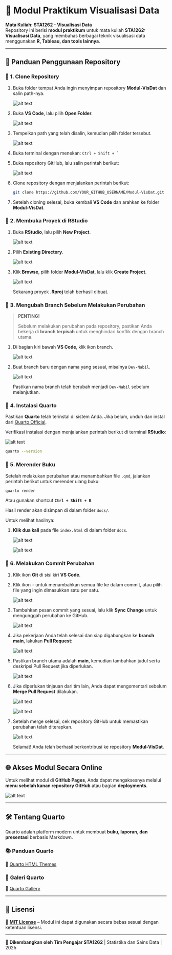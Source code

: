 # 📘 Modul Praktikum Visualisasi Data

**Mata Kuliah: STA1262 - Visualisasi Data**  
Repository ini berisi **modul praktikum** untuk mata kuliah **STA1262: Visualisasi Data**, yang membahas berbagai teknik visualisasi data menggunakan **R, Tableau, dan tools lainnya**.

---

## 🚀 **Panduan Penggunaan Repository**

### 🔹 **1. Clone Repository**

1. Buka folder tempat Anda ingin menyimpan repository **Modul-VisDat** dan salin path-nya.

   ![alt text](images/image-2.png)

2. Buka **VS Code**, lalu pilih **Open Folder**.

   ![alt text](images/image-3.png)

3. Tempelkan path yang telah disalin, kemudian pilih folder tersebut.

   ![alt text](images/image-4.png)

4. Buka terminal dengan menekan: `` Ctrl + Shift + `  ``

5. Buka repository GitHub, lalu salin perintah berikut:

   ![alt text](images/image-1.png)

6. Clone repository dengan menjalankan perintah berikut:

   ```sh
   git clone https://github.com/YOUR_GITHUB_USERNAME/Modul-VisDat.git
   ```

7. Setelah cloning selesai, buka kembali **VS Code** dan arahkan ke folder **Modul-VisDat**.

### 🔹 **2. Membuka Proyek di RStudio**

1. Buka **RStudio**, lalu pilih **New Project**.

   ![alt text](images/image-5.png)

2. Pilih **Existing Directory**.

   ![alt text](images/image-6.png)

3. Klik **Browse**, pilih folder **Modul-VisDat**, lalu klik **Create Project**.

   ![alt text](images/image-7.png)

   Sekarang proyek **.Rproj** telah berhasil dibuat.

### 🔹 **3. Mengubah Branch Sebelum Melakukan Perubahan**

> **PENTING!**
>
> Sebelum melakukan perubahan pada repository, pastikan Anda bekerja di **branch terpisah** untuk menghindari konflik dengan branch utama.

1. Di bagian kiri bawah **VS Code**, klik ikon branch.

   ![alt text](images/image-9.png)

2. Buat branch baru dengan nama yang sesuai, misalnya `Dev-Nabil`.

   ![alt text](images/image-10.png)

   Pastikan nama branch telah berubah menjadi `Dev-Nabil` sebelum melanjutkan.

### 🔹 **4. Instalasi Quarto**

Pastikan **Quarto** telah terinstal di sistem Anda. Jika belum, unduh dan instal dari [Quarto Official](https://quarto.org/).

Verifikasi instalasi dengan menjalankan perintah berikut di terminal **RStudio**:

![alt text](images/image-8.png)

```sh
quarto --version
```

### 🔹 **5. Merender Buku**

Setelah melakukan perubahan atau menambahkan file `.qmd`, jalankan perintah berikut untuk merender ulang buku:

```sh
quarto render
```

Atau gunakan shortcut **`Ctrl + Shift + B`**.

Hasil render akan disimpan di dalam folder `docs/`.

Untuk melihat hasilnya:

1. **Klik dua kali** pada file `index.html` di dalam folder `docs`.

   ![alt text](images/image-18.png)

   ![alt text](images/image-19.png)

### 🔹 **6. Melakukan Commit Perubahan**

1. Klik ikon **Git** di sisi kiri **VS Code**.
2. Klik ikon `+` untuk menambahkan semua file ke dalam commit, atau pilih file yang ingin dimasukkan satu per satu.

   ![alt text](images/image-11.png)

3. Tambahkan pesan commit yang sesuai, lalu klik **Sync Change** untuk mengunggah perubahan ke GitHub.

   ![alt text](images/image-12.png)

4. Jika pekerjaan Anda telah selesai dan siap digabungkan ke **branch main**, lakukan **Pull Request**:

   ![alt text](images/image-13.jpg)

5. Pastikan branch utama adalah **main**, kemudian tambahkan judul serta deskripsi Pull Request jika diperlukan.

   ![alt text](images/image-14.jpg)

6. Jika diperlukan tinjauan dari tim lain, Anda dapat mengomentari sebelum **Merge Pull Request** dilakukan.

   ![alt text](images/image-15.jpg)

   ![alt text](images/image-16.jpg)

7. Setelah merge selesai, cek repository GitHub untuk memastikan perubahan telah diterapkan.

   ![alt text](images/image-17.jpg)

   Selamat! Anda telah berhasil berkontribusi ke repository **Modul-VisDat**.

---

## 🌐 **Akses Modul Secara Online**

Untuk melihat modul di **GitHub Pages**, Anda dapat mengaksesnya melalui **menu sebelah kanan repository GitHub** atau bagian **deployments**.

![alt text](images/image-20.png)

---

## 🛠 **Tentang Quarto**

Quarto adalah platform modern untuk membuat **buku, laporan, dan presentasi** berbasis Markdown.

### 📚 **Panduan Quarto**

🔗 [Quarto HTML Themes](https://quarto.org/docs/output-formats/html-themes.html)

### 🎨 **Galeri Quarto**

🔗 [Quarto Gallery](https://quarto.org/docs/gallery/)

---

## 📝 **Lisensi**

📜 [**MIT License**](LICENSE) – Modul ini dapat digunakan secara bebas sesuai dengan ketentuan lisensi.

---

🚀 **Dikembangkan oleh Tim Pengajar STA1262** | Statistika dan Sains Data | 2025

